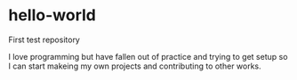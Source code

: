 # hello-world
First test repository

I love programming but have fallen out of practice and trying to get setup so I can start makeing my own projects and contributing to other works.

